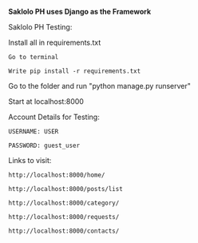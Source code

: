 **Saklolo PH uses Django as the Framework**

Saklolo PH Testing:

Install all in requirements.txt
  
    Go to terminal
  
    Write pip install -r requirements.txt

Go to the folder and run "python manage.py runserver"

Start at localhost:8000

Account Details for Testing:

    USERNAME: USER
    
    PASSWORD: guest_user

Links to visit:

    http://localhost:8000/home/

    http://localhost:8000/posts/list

    http://localhost:8000/category/

    http://localhost:8000/requests/

    http://localhost:8000/contacts/
